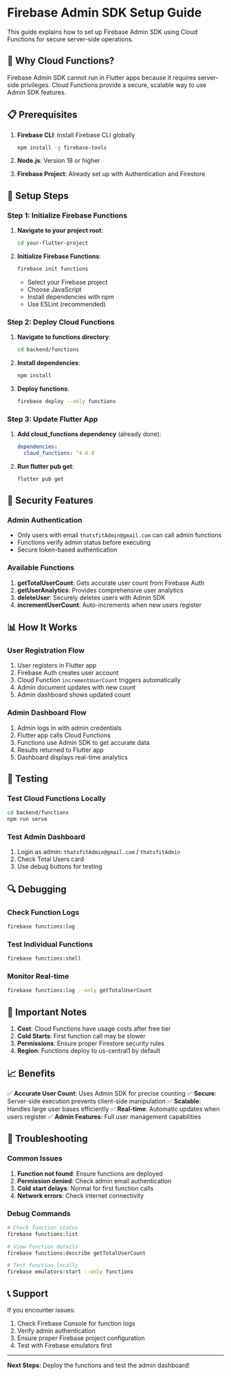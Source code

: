 # Firebase Admin SDK Setup Guide

This guide explains how to set up Firebase Admin SDK using Cloud Functions for secure server-side operations.

## 🚀 Why Cloud Functions?

Firebase Admin SDK cannot run in Flutter apps because it requires server-side privileges. Cloud Functions provide a secure, scalable way to use Admin SDK features.

## 📋 Prerequisites

1. **Firebase CLI**: Install Firebase CLI globally
   ```bash
   npm install -g firebase-tools
   ```

2. **Node.js**: Version 18 or higher
3. **Firebase Project**: Already set up with Authentication and Firestore

## 🔧 Setup Steps

### Step 1: Initialize Firebase Functions

1. **Navigate to your project root**:
   ```bash
   cd your-flutter-project
   ```

2. **Initialize Firebase Functions**:
   ```bash
   firebase init functions
   ```
   
   - Select your Firebase project
   - Choose JavaScript
   - Install dependencies with npm
   - Use ESLint (recommended)

### Step 2: Deploy Cloud Functions

1. **Navigate to functions directory**:
   ```bash
   cd backend/functions
   ```

2. **Install dependencies**:
   ```bash
   npm install
   ```

3. **Deploy functions**:
   ```bash
   firebase deploy --only functions
   ```

### Step 3: Update Flutter App

1. **Add cloud_functions dependency** (already done):
   ```yaml
   dependencies:
     cloud_functions: ^4.6.0
   ```

2. **Run flutter pub get**:
   ```bash
   flutter pub get
   ```

## 🔐 Security Features

### Admin Authentication
- Only users with email `thatsfitAdmin@gmail.com` can call admin functions
- Functions verify admin status before executing
- Secure token-based authentication

### Available Functions

1. **getTotalUserCount**: Gets accurate user count from Firebase Auth
2. **getUserAnalytics**: Provides comprehensive user analytics
3. **deleteUser**: Securely deletes users with Admin SDK
4. **incrementUserCount**: Auto-increments when new users register

## 📊 How It Works

### User Registration Flow
1. User registers in Flutter app
2. Firebase Auth creates user account
3. Cloud Function `incrementUserCount` triggers automatically
4. Admin document updates with new count
5. Admin dashboard shows updated count

### Admin Dashboard Flow
1. Admin logs in with admin credentials
2. Flutter app calls Cloud Functions
3. Functions use Admin SDK to get accurate data
4. Results returned to Flutter app
5. Dashboard displays real-time analytics

## 🧪 Testing

### Test Cloud Functions Locally
```bash
cd backend/functions
npm run serve
```

### Test Admin Dashboard
1. Login as admin: `thatsfitAdmin@gmail.com` / `thatsfitAdmin`
2. Check Total Users card
3. Use debug buttons for testing

## 🔍 Debugging

### Check Function Logs
```bash
firebase functions:log
```

### Test Individual Functions
```bash
firebase functions:shell
```

### Monitor Real-time
```bash
firebase functions:log --only getTotalUserCount
```

## 🚨 Important Notes

1. **Cost**: Cloud Functions have usage costs after free tier
2. **Cold Starts**: First function call may be slower
3. **Permissions**: Ensure proper Firestore security rules
4. **Region**: Functions deploy to us-central1 by default

## 📈 Benefits

✅ **Accurate User Count**: Uses Admin SDK for precise counting
✅ **Secure**: Server-side execution prevents client-side manipulation
✅ **Scalable**: Handles large user bases efficiently
✅ **Real-time**: Automatic updates when users register
✅ **Admin Features**: Full user management capabilities

## 🔧 Troubleshooting

### Common Issues

1. **Function not found**: Ensure functions are deployed
2. **Permission denied**: Check admin email authentication
3. **Cold start delays**: Normal for first function calls
4. **Network errors**: Check internet connectivity

### Debug Commands

```bash
# Check function status
firebase functions:list

# View function details
firebase functions:describe getTotalUserCount

# Test function locally
firebase emulators:start --only functions
```

## 📞 Support

If you encounter issues:
1. Check Firebase Console for function logs
2. Verify admin authentication
3. Ensure proper Firebase project configuration
4. Test with Firebase emulators first

---

**Next Steps**: Deploy the functions and test the admin dashboard! 